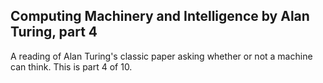 ## Computing Machinery and Intelligence by Alan Turing, part 4

A reading of Alan Turing's classic paper asking whether or not a machine can think.  This is part 4 of 10.